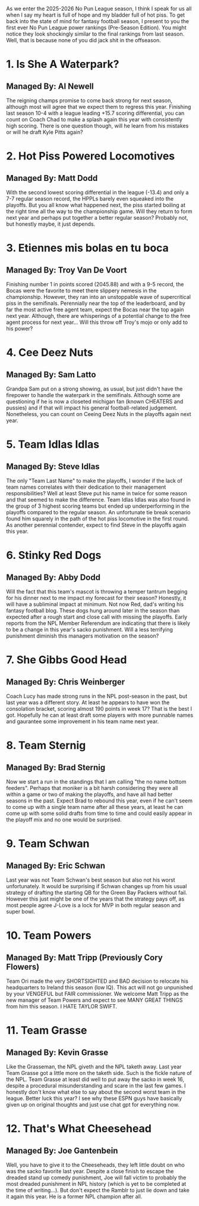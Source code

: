 
As we enter the 2025-2026 No Pun League season, I think I speak for us all when I say my heart is full of hope and my bladder full of hot piss. 
To get back into the state of mind for fantasy football season, I present to you the first ever No Pun League power rankings (Pre-Season Edition).
You might notice they look shockingly similar to the final rankings from last season. 
Well, that is because none of you did jack shit in the offseason. 

# 1. Is She A Waterpark?
## Managed By: Al Newell 
The reigning champs promise to come back strong for next season, although most will agree that we expect them to regress this year.
Finishing last season 10-4 with a league leading +15.7 scoring differential, you can count on Coach Chad to make a splash again this year with 
consistently high scoring. 
There is one question though, will he learn from his mistakes or will he draft Kyle Pitts again?

# 2. Hot Piss Powered Locomotives
## Managed By: Matt Dodd
With the second lowest scoring differential in the league (-13.4) and only a 7-7 regular season record, the HPPLs barely even squeaked 
into the playoffs. 
But you all know what happened next, the piss started boiling at the right time all the way to the championship game. 
Will they return to form next year and perhaps put together a better regular season? Probably not, but honestly maybe, it just depends.

# 3. Etiennes mis bolas en tu boca
## Managed By: Troy Van De Voort
Finishing number 1 in points scored (2045.88) and with a 9-5 record, the Bocas were the favorite to meet there slippery
nemesis in the championship. 
However, they ran into an unstoppable wave of supercritical piss in the semifinals. 
Perennially near the top of the leaderboard, and by far the most active free agent team, expect the Bocas near the top again next year.
Although, there are whisperings of a potential change to the free agent process for next year... 
Will this throw off Troy's mojo or only add to his power? 

# 4. Cee Deez Nuts
## Managed By: Sam Latto
Grandpa Sam put on a strong showing, as usual, but just didn't have the firepower to handle the waterpark in the semifinals. 
Although some are questioning if he is now a closeted michigan fan (known CHEATERS and pussies) and if that will impact his general
football-related judgement. 
Nonetheless, you can count on Ceeing Deez Nuts in the playoffs again next year.

# 5. Team Idlas Idlas
## Managed By: Steve Idlas
The only "Team Last Name" to make the playoffs, I wonder if the lack of team names correlates with their dedication to 
their management responsibilities? Well at least Steve put his name in twice for some reason and that seemed to make the 
difference. Team Idlas Idlas was also found in the group of 3 highest scoring teams but ended up underperforming in the playoffs
compared to the regular season. An unfortunate tie break scenario found him squarely in the path of the hot piss locomotive in the first round.
As another perennial contender, expect to find Steve in the playoffs again this year. 

# 6. Stinky Red Dogs
## Managed By: Abby Dodd 
Will the fact that this team's mascot is throwing a temper tantrum begging for his dinner next to me impact my forecast for their season?
Honestly, it will have a subliminal impact at minimum. Not now Red, dad's writing his fantasy football blog. 
These dogs hung around later in the season than expected after a rough start and close call with missing the playoffs. 
Early reports from the NPL Member Referendum are indicating that there is likely to be a change in this year's 
sacko punishment. Will a less terrifying punishment diminish this managers motivation on the season?

# 7. She Gibbs Good Head
## Managed By: Chris Weinberger
Coach Lucy has made strong runs in the NPL post-season in the past, but last year was a different story. 
At least he appears to have won the consolation bracket, scoring almost 190 points in week 17? That is the best I got.
Hopefully he can at least draft some players with more punnable names and gaurantee some improvement in his team name
next year. 

# 8. Team Sternig
## Managed By: Brad Sternig
Now we start a run in the standings that I am calling "the no name bottom feeders". 
Perhaps that moniker is a bit harsh considering they were all within a game or two of making the playoffs, and 
have all had better seasons in the past. 
Expect Brad to rebound this year, even if he can't seem to come up with a single team name after all these years, at 
least he can come up with some solid drafts from time to time and could easily appear in the playoff mix and no one would be surprised. 

# 9. Team Schwan 
## Managed By: Eric Schwan 
Last year was not Team Schwan's best season but also not his worst unfortunately. 
It would be surprising if Schwan changes up from his usual strategy of drafting the starting QB for the Green Bay Packers without fail. 
However this just might be one of the years that the strategy pays off, as most people agree J-Love is a lock for MVP in both regular season and super bowl. 

# 10. Team Powers
## Managed By: Matt Tripp (Previously Cory Flowers)
Team Ori made the very SHORTSIGHTED and BAD decision to relocate his headquarters to Ireland this season (low IQ). 
This act will not go unpunished by your VENGEFUL but FAIR commissioner. 
We welcome Matt Tripp as the new manager of Team Powers and expect to see MANY GREAT THINGS from him this season.
I HATE TAYLOR SWIFT.

# 11. Team Grasse
## Managed By: Kevin Grasse 
Like the Grasseman, the NPL giveth and the NPL taketh away. 
Last year Team Grasse got a little more on the taketh side. 
Such is the fickle nature of the NPL. 
Team Grasse at least did well to put away the sacko in week 16, despite a procedural misunderstanding and scare in the last few games. 
I honestly don't know what else to say about the second worst team in the league.
Better luck this year? 
I see why these ESPN guys have basically given up on original thoughts and just use chat gpt for everything now.

# 12. That's What Cheesehead 
## Managed By: Joe Gantenbein 
Well, you have to give it to the Cheeseheads, they left little doubt on who was the sacko favorite last year. 
Despite a close finish to escape the dreaded stand up comedy punishment, Joe will fall victim to probably the most dreaded punishment in NPL history (which is yet to be completed at the time of writing...). 
But don't expect the Ramblr to just lie down and take it again this year. 
He is a former NPL champion after all. 
